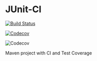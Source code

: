 # JUnit-CI

[![Build Status](https://app.travis-ci.com/hardith/JUnit-CI.svg?branch=master)](https://app.travis-ci.com/hardith/JUnit-CI)

[![Codecov](https://img.shields.io/codecov/c/github/hardith/JUnit-CI)](https://app.codecov.io/gh/hardith/JUnit-CI)

![Codecov](https://img.shields.io/codecov/c/github/hardith/JUnit-CI)

Maven project with CI and Test Coverage
